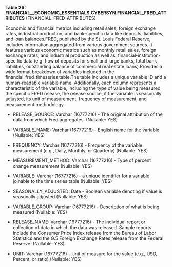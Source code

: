 **Table 26: FINANCIAL__ECONOMIC_ESSENTIALS.CYBERSYN.FINANCIAL_FRED_ATTRIBUTES** (FINANCIAL_FRED_ATTRIBUTES)

Economic and financial metrics including retail sales, foreign exchange rates, industrial production, and bank-specific data like deposits, liabilities, and loan balances.FRED, published by the St. Louis Federal Reserve, includes information aggregated from various government sources. It features various economic metrics such as monthly retail sales, foreign exchange rates, and industrial production as well as, financial-institution-specific data (e.g. flow of deposits for small and large banks, total bank liabilities, outstanding balance of commercial real estate loans).Provides a wide format breakdown of variables included in the financial_fred_timeseries table.The table includes a unique variable ID and a human-readable variable name. Additionally, each column represents a characteristic of the variable, including the type of value being measured, the specific FRED release, the release source, if the variable is seasonally adjusted, its unit of measurement, frequency of measurement, and measurement methodology.

- RELEASE_SOURCE: Varchar (16777216) - The original attribution of the data from which Fred aggregates. (Nullable: YES)

- VARIABLE_NAME: Varchar (16777216) - English name for the variable (Nullable: YES)

- FREQUENCY: Varchar (16777216) - Frequency of the variable measurement (e.g., Daily, Monthly, or Quarterly) (Nullable: YES)

- MEASUREMENT_METHOD: Varchar (16777216) - Type of percent change measurement (Nullable: YES)

- VARIABLE: Varchar (16777216) - a unique identifier for a variable joinable to the time series table (Nullable: YES)

- SEASONALLY_ADJUSTED: Date - Boolean variable denoting if value is seasonally adjusted (Nullable: YES)

- VARIABLE_GROUP: Varchar (16777216) - Description of what is being measured (Nullable: YES)

- RELEASE_NAME: Varchar (16777216) - The individual report or collection of data in which the data was released. Sample reports include the Consumer Price Index release from the Bureau of Labor Statistics and the G.5 Foreign Exchange Rates release from the Federal Reserve. (Nullable: YES)

- UNIT: Varchar (16777216) - Unit of measure for the value (e.g., USD, Percent, or ratio) (Nullable: YES)

